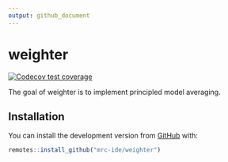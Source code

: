 ```yaml
---
output: github_document
---
```


<!-- README.md is generated from README.Rmd. Please edit that file -->



# weighter

<!-- badges: start -->
[![Codecov test coverage](https://codecov.io/gh/mrc-ide/weighter/branch/master/graph/badge.svg)](https://codecov.io/gh/mrc-ide/weighter?branch=master)
<!-- badges: end -->

The goal of weighter is to implement principled model averaging.

## Installation

You can install the development version from [GitHub](https://github.com/) with:


```r
remotes::install_github("mrc-ide/weighter")
```
